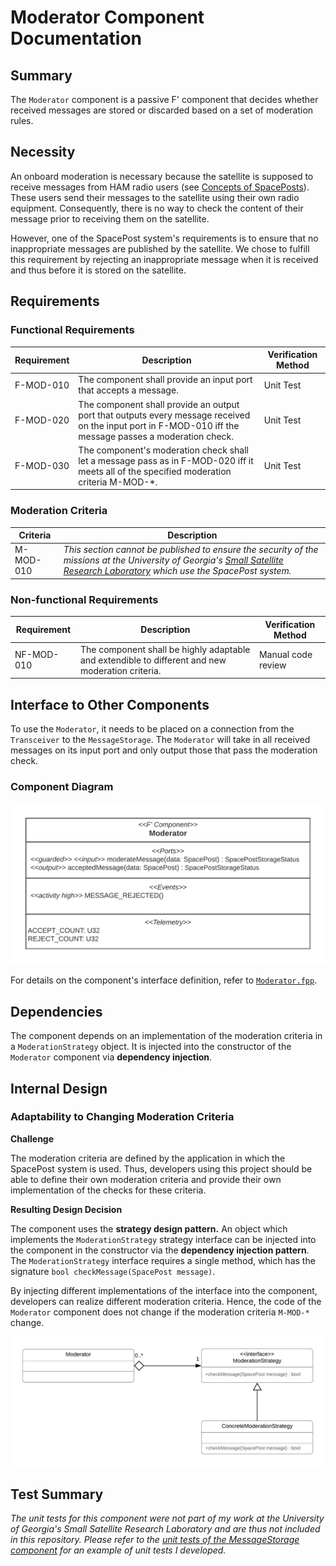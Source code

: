 # Moderator Component Documentation
## Summary
The `Moderator` component is a passive F' component that decides whether received messages are stored or discarded based on a set of moderation rules.


## Necessity
An onboard moderation is necessary because the satellite is supposed to receive messages from HAM radio users (see [Concepts of SpacePosts](../../README.md#the-concept-of-spaceposts)). These users send their messages to the satellite using their own radio equipment. Consequently, there is no way to check the content of their message prior to receiving them on the satellite.

However, one of the SpacePost system's requirements is to ensure that no inappropriate messages are published by the satellite. We chose to fulfill this requirement by rejecting an inappropriate message when it is received and thus before it is stored on the satellite.

## Requirements
### Functional Requirements
Requirement | Description | Verification Method
---- | ---- | --------------
F-MOD-010 | The component shall provide an input port that accepts a message. | Unit Test
F-MOD-020 | The component shall provide an output port that outputs every message received on the input port in F-MOD-010 iff the message passes a moderation check. | Unit Test
F-MOD-030 | The component's moderation check shall let a message pass as in F-MOD-020 iff it meets all of the specified moderation criteria M-MOD-*. | Unit Test


### Moderation Criteria
Criteria | Description | 
----------- | ---------------------- | 
M-MOD-010 | *This section cannot be published to ensure the security of the missions at the University of Georgia's [Small Satellite Research Laboratory](http://www.smallsat.uga.edu/) which use the SpacePost system.*

### Non-functional Requirements
Requirement | Description | Verification Method
----------- | ----------- | -------------------
NF-MOD-010 | The component shall be highly adaptable and extendible to different and new moderation criteria. | Manual code review


## Interface to Other Components
To use the `Moderator`, it needs to be placed on a connection from the `Transceiver` to the `MessageStorage`. The `Moderator` will take in all received messages on its input port and only output those that pass the moderation check.

### Component Diagram
![Moderator Component Diagram](img/Moderator_ComponentDiagram.png)

For details on the component's interface definition, refer to [`Moderator.fpp`](../../Moderator/Moderator.fpp).

## Dependencies
The component depends on an implementation of the moderation criteria in a `ModerationStrategy` object. It is injected into the constructor of the `Moderator` component via **dependency injection**.

## Internal Design
### Adaptability to Changing Moderation Criteria

**Challenge**

The moderation criteria are defined by the application in which the SpacePost system is used. Thus, developers using this project should be able to define their own moderation criteria and provide their own implementation of the checks for these criteria.

**Resulting Design Decision**

The component uses the **strategy design pattern.** An object which implements the `ModerationStrategy` strategy interface can be injected into the component in the constructor via the **dependency injection pattern**. The `ModerationStrategy` interface requires a single method, which has the signature `bool checkMessage(SpacePost message)`. 

By injecting different implementations of the interface into the component, developers can realize different moderation criteria. Hence, the code of the `Moderator` component does not change if the moderation criteria `M-MOD-*` change.

![Strategy Design Pattern in the Moderator component](img/Moderator_StrategyPattern.png)


## Test Summary
*The unit tests for this component were not part of my work at the University of Georgia's Small Satellite Research Laboratory and are thus not included in this repository. Please refer to the [unit tests of the MessageStorage component](../MessageStorage/UnitTestDocumentation.md) for an example of unit tests I developed.*